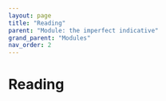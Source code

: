 ```yaml
---
layout: page
title: "Reading"
parent: "Module: the imperfect indicative"
grand_parent: "Modules"
nav_order: 2
---
```


# Reading

